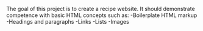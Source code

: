 The goal of this project is to create a recipe website.
It should demonstrate competence with basic HTML concepts such as:
-Boilerplate HTML markup
-Headings and paragraphs
-Links
-Lists
-Images